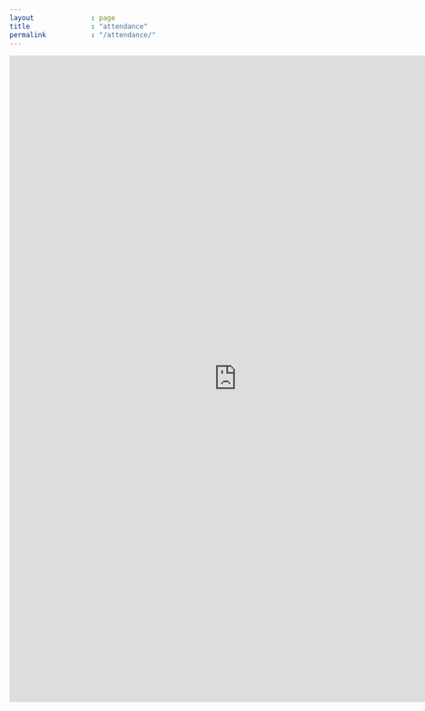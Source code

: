 ```yaml
---
layout              : page
title               : "attendance"
permalink           : "/attendance/"
---
```

<iframe src="https://docs.google.com/forms/d/e/1FAIpQLSdeR0sduQND5Ain3W5C6mzvq9tKkKJCqB4forE8Cbp4xk6rSw/viewform?embedded=true" width="800" height="1138" frameborder="0" marginheight="0" marginwidth="0">Loading…</iframe>